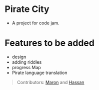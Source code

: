 # Pirate City
* A project for code jam.

# Features to be added
* design
* adding riddles
* progress Map
* Pirate language translation

> Contributors: [Maron](https://github.com/Maron5000) and [Hassan](https://github.com/hassancodes)